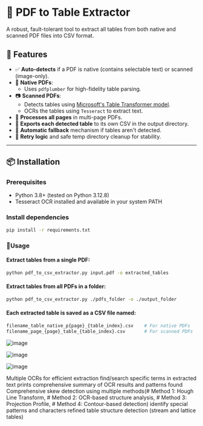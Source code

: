 # 📄 PDF to Table Extractor

A robust, fault-tolerant tool to extract all tables from both native and scanned PDF files into CSV format.

## 🚀 Features

- ✅ **Auto-detects** if a PDF is native (contains selectable text) or scanned (image-only).
- 📑 **Native PDFs**:
  - Uses `pdfplumber` for high-fidelity table parsing.
- 📷 **Scanned PDFs**:
  - Detects tables using [Microsoft's Table Transformer model](https://huggingface.co/microsoft/table-transformer-detection).
  - OCRs the tables using `Tesseract` to extract text.
- 🔄 **Processes all pages** in multi-page PDFs.
- 💾 **Exports each detected table** to its own CSV in the output directory.
- 🧠 **Automatic fallback** mechanism if tables aren't detected.
- 🔁 **Retry logic** and safe temp directory cleanup for stability.

---

## 📦 Installation

### Prerequisites

- Python 3.8+ (tested on Python 3.12.8)
- Tesseract OCR installed and available in your system PATH

### Install dependencies

```bash
pip install -r requirements.txt
```


### 🔧Usage
#### Extract tables from a single PDF:
```bash
python pdf_to_csv_extractor.py input.pdf -o extracted_tables
```
#### Extract tables from all PDFs in a folder:
```bash
python pdf_to_csv_extractor.py ./pdfs_folder -o ./output_folder
```
#### Each extracted table is saved as a CSV file named:
```bash
filename_table_native_p{page}_{table_index}.csv    # For native PDFs
filename_page_{page}_table_{table_index}.csv       # For scanned PDFs
```


![image](https://github.com/user-attachments/assets/f42873aa-9ed3-4573-82f7-7b23a84d17b6)

![image](https://github.com/user-attachments/assets/914e169f-9428-49ba-87cc-939b3c41afc5)

![image](https://github.com/user-attachments/assets/972e0205-f9cd-4c5a-9132-1a3faa1b1999)


Multiple OCRs for efficient extraction
find/search specific terms in extracted text
prints comprehensive summary of OCR results and patterns found
Comprehensive skew detection using multiple methods(# Method 1: Hough Line Transform,  # Method 2: OCR-based structure analysis, # Method 3: Projection Profile, # Method 4: Contour-based detection)
identify special patterns and characters
refined table structure detection (stream and lattice tables)
